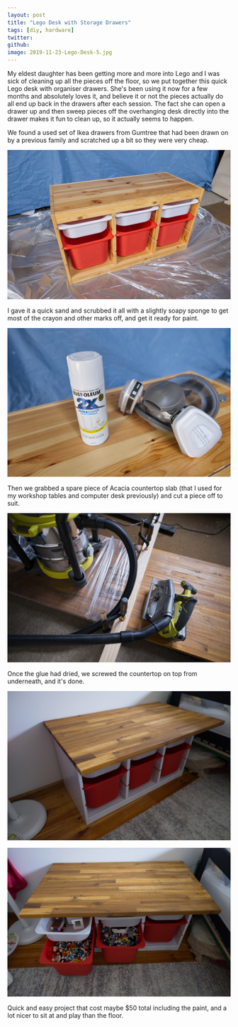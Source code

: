 ```yaml
---
layout: post
title: "Lego Desk with Storage Drawers"
tags: [diy, hardware]
twitter:
github:
image: 2019-11-23-Lego-Desk-5.jpg
---
```



My eldest daughter has been getting more and more into Lego and I was sick of cleaning up all the pieces off the floor, so we put together this quick Lego desk with organiser drawers. She's been using it now for a few months and absolutely loves it, and believe it or not the pieces actually do all end up back in the drawers after each session. The fact she can open a drawer up and then sweep pieces off the overhanging desk directly into the drawer makes it fun to clean up, so it actually seems to happen. 

We found a used set of Ikea drawers from Gumtree that had been drawn on by a previous family and scratched up a bit so they were very cheap.

![Used Ikea Drawers](/images/2019-11-23-Lego-Desk-1.jpg)

I gave it a quick sand and scrubbed it all with a slightly soapy sponge to get most of the crayon and other marks off, and get it ready for paint.

![Rust-oleum Spray Paint](/images/2019-11-23-Lego-Desk-2.jpg)

Then we grabbed a spare piece of Acacia countertop slab (that I used for my workshop tables and computer desk previously) and cut a piece off to suit.

![Cutting Acacia Slab](/images/2019-11-23-Lego-Desk-3.jpg)

Once the glue had dried, we screwed the countertop on top from underneath, and it's done.

![Assembled Desk](/images/2019-11-23-Lego-Desk-4.jpg)

![Desk Drawers with Lego](/images/2019-11-23-Lego-Desk-5.jpg)

Quick and easy project that cost maybe $50 total including the paint, and a lot nicer to sit at and play than the floor.